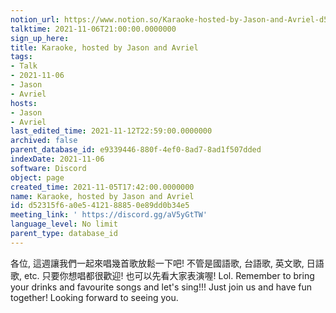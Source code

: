 ```yaml
---
notion_url: https://www.notion.so/Karaoke-hosted-by-Jason-and-Avriel-d52315f6a0e5412188850e89dd0b34e5
talktime: 2021-11-06T21:00:00.0000000
sign_up_here: 
title: Karaoke, hosted by Jason and Avriel
tags:
- Talk
- 2021-11-06
- Jason
- Avriel
hosts:
- Jason
- Avriel
last_edited_time: 2021-11-12T22:59:00.0000000
archived: false
parent_database_id: e9339446-880f-4ef0-8ad7-8ad1f507dded
indexDate: 2021-11-06
software: Discord
object: page
created_time: 2021-11-05T17:42:00.0000000
name: Karaoke, hosted by Jason and Avriel
id: d52315f6-a0e5-4121-8885-0e89dd0b34e5
meeting_link: ' https://discord.gg/aV5yGtTW'
language_level: No limit
parent_type: database_id
---
```





各位, 這週讓我們一起來唱幾首歌放鬆一下吧! 不管是國語歌, 台語歌, 英文歌, 日語歌, etc. 只要你想唱都很歡迎! 也可以先看大家表演喔! Lol. 
Remember to bring your drinks and favourite songs and let's sing!!!
Just join us and have fun together! Looking forward to seeing you.









